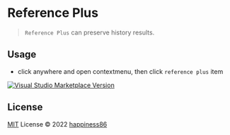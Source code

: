# Reference Plus

> `Reference Plus` can preserve history results.

## Usage

- click anywhere and open contextmenu, then click `reference plus` item

<a href="https://marketplace.visualstudio.com/items?itemName=happiness86.vscode-references-plus" target="__blank"><img src="https://img.shields.io/visual-studio-marketplace/v/happiness86.vscode-references-plus.svg?color=019db2&amp;label=VS%20Code%20Marketplace&logo=visual-studio-code" alt="Visual Studio Marketplace Version" /></a>

## License

[MIT](./LICENSE) License © 2022 [happiness86](https://github.com/happiness86)
